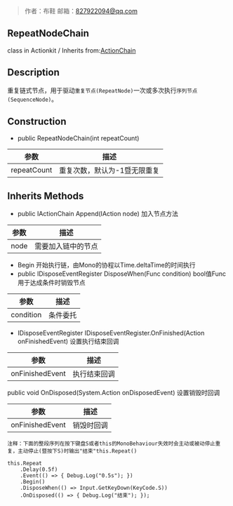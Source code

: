 >作者：布鞋     邮箱：827922094@qq.com

## RepeatNodeChain
class in Actionkit / Inherits from:[ActionChain](www.baidu.com) 

## Description
重复链式节点，用于驱动```重复节点(RepeatNode)```一次或多次执行```序列节点(SequenceNode)```。

## Construction

* public RepeatNodeChain(int repeatCount)

| 参数        | 描述                         |
| ----------- | ---------------------------- |
| repeatCount | 重复次数，默认为-1暨无限重复 |

## Inherits Methods

*  public IActionChain Append(IAction node)  加入节点方法

| 参数 | 描述               |
| ---- | ------------------ |
| node | 需要加入链中的节点 |
* Begin 开始执行链，由Mono的协程以Time.deltaTime的时间执行
* public IDisposeEventRegister DisposeWhen(Func<bool> condition) bool值Func用于达成条件时销毁节点

| 参数      | 描述     |
| --------- | -------- |
| condition | 条件委托 |

* IDisposeEventRegister IDisposeEventRegister.OnFinished(Action onFinishedEvent) 设置执行结束回调

| 参数            | 描述         |
| --------------- | ------------ |
| onFinishedEvent | 执行结束回调 |

public void OnDisposed(System.Action onDisposedEvent)  设置销毁时回调

| 参数            | 描述       |
| --------------- | ---------- |
| onFinishedEvent | 销毁时回调 |


```
注释：下面的整段序列在按下键盘S或者this的MonoBehaviour失效时会主动或被动停止重复，主动停止(暨按下S)时输出"结束"this.Repeat()

this.Repeat
    .Delay(0.5f)
    .Event(() => { Debug.Log("0.5s"); })
    .Begin()
    .DisposeWhen(() => Input.GetKeyDown(KeyCode.S))
    .OnDisposed(() => { Debug.Log("结束"); });
```

